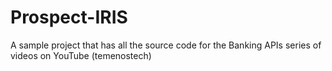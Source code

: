 Prospect-IRIS
=============

A sample project that has all the source code for the Banking APIs series of videos on YouTube (temenostech)
